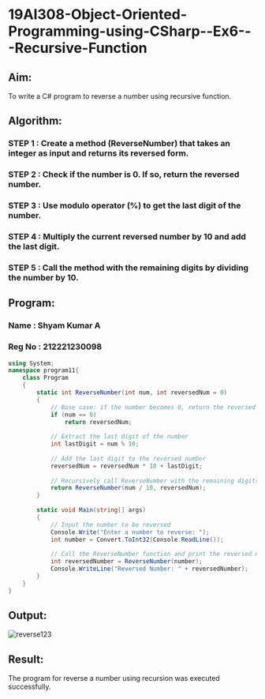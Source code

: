 # 19AI308-Object-Oriented-Programming-using-CSharp--Ex6---Recursive-Function
## Aim: 
To write a C# program to reverse a number using recursive function.

## Algorithm:
### STEP 1 : Create a method (ReverseNumber) that takes an integer as input and returns its reversed form.
### STEP 2 : Check if the number is 0. If so, return the reversed number.
### STEP 3 : Use modulo operator (%) to get the last digit of the number.
### STEP 4 : Multiply the current reversed number by 10 and add the last digit.
### STEP 5 : Call the method with the remaining digits by dividing the number by 10.

## Program:
### Name : Shyam Kumar A
### Reg No : 212221230098
```c#
using System;
namespace program11{
    class Program
    {
        static int ReverseNumber(int num, int reversedNum = 0)
        {
            // Base case: if the number becomes 0, return the reversed number
            if (num == 0)
                return reversedNum;
            
            // Extract the last digit of the number
            int lastDigit = num % 10;
            
            // Add the last digit to the reversed number
            reversedNum = reversedNum * 10 + lastDigit;
            
            // Recursively call ReverseNumber with the remaining digits
            return ReverseNumber(num / 10, reversedNum);
        }
    
        static void Main(string[] args)
        {
            // Input the number to be reversed
            Console.Write("Enter a number to reverse: ");
            int number = Convert.ToInt32(Console.ReadLine());
    
            // Call the ReverseNumber function and print the reversed number
            int reversedNumber = ReverseNumber(number);
            Console.WriteLine("Reversed Number: " + reversedNumber);
        }
    }
}

```

## Output:
![reverse123](https://github.com/ShyamKumar-AI-DS/19AI308-Object-Oriented-Programming-using-CSharp--Ex6---Recursive-Function/assets/93427182/b45aa5b4-345c-42fc-acba-e87c5f3f6056)


## Result:
The program for reverse a number using recursion was executed successfully.
